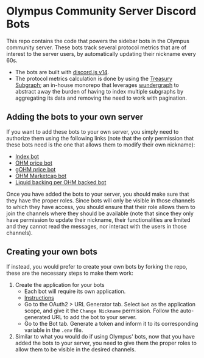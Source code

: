 # Olympus Community Server Discord Bots

This repo contains the code that powers the sidebar bots in the Olympus community server. These bots track several protocol metrics that are of interest to the server users, by automatically updating their nickname every 60s.

- The bots are built with [discord.js v14](https://discord.js.org/).
- The protocol metrics calculation is done by using the [Treasury Subgraph](https://github.com/OlympusDAO/treasury-subgraph); an in-house monorepo that leverages [wundergraph](https://wundergraph.com/) to abstract away the burden of having to index multiple subgraphs by aggregating its data and removing the need to work with pagination.

## Adding the bots to your own server

If you want to add these bots to your own server, you simply need to authorize them using the following links (note that the only permission that these bots need is the one that allows them to modify their own nickname):
- [Index bot](https://discord.com/api/oauth2/authorize?client_id=1121680052472533043&permissions=67108864&scope=bot)
- [OHM price bot](https://discord.com/api/oauth2/authorize?client_id=1121678012144943115&permissions=67108864&scope=bot)
- [gOHM price bot](https://discord.com/api/oauth2/authorize?client_id=1121679664113528922&permissions=67108864&scope=bot)
- [OHM Marketcap bot](https://discord.com/api/oauth2/authorize?client_id=1121680335978119318&permissions=67108864&scope=bot)
- [Liquid backing per OHM backed bot](https://discord.com/api/oauth2/authorize?client_id=1121680665377783818&permissions=67108864&scope=bot)

Once you have added the bots to your server, you should make sure that they have the proper roles.
Since bots will only be visible in those channels to which they have access, you should ensure that their role allows them to join the channels where they should be available (note that since they only have permission to update their nickname, their functionalities are limited and they cannot read the messages, nor interact with the users in those channels).

## Creating your own bots

If instead, you would prefer to create your own bots by forking the repo, these are the necessary steps to make them work:

1. Create the application for your bots
   - Each bot will require its own application.
   - [Instructions](https://discordjs.guide/preparations/setting-up-a-bot-application.html#creating-your-bot)
   - Go to the OAuth2 > URL Generator tab. Select `bot` as the application scope, and give it the `Change Nickname` permission. Follow the auto-generated URL to add the bot to your server.
   - Go to the Bot tab. Generate a token and inform it to its corresponding variable in the `.env` file.
2. Similar to what you would do if using Olympus' bots, now that you have added the bots to your server, you need to give them the proper roles to allow them to be visible in the desired channels.
